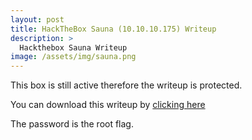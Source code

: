 ```yaml
---
layout: post
title: HackTheBox Sauna (10.10.10.175) Writeup
description: >
  Hackthebox Sauna Writeup
image: /assets/img/sauna.png
---
```


This box is still active therefore the writeup is protected.

You can download this writeup by [clicking here](/active/pdf/sauna.pdf)

The password is the root flag.
